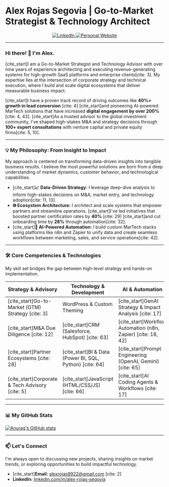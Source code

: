 # Alex Rojas Segovia | Go-to-Market Strategist & Technology Architect

<p align="center">
  <a href="https://www.linkedin.com/in/alexrojassegovia/">
    <img src="https://img.shields.io/badge/LinkedIn-0077B5?style=for-the-badge&logo=linkedin&logoColor=white" alt="LinkedIn"/>
  </a>
  <a href="https://aineurolytics.com/alex-rojas-segovia/">
    <img src="https://img.shields.io/badge/Personal_Website-000000?style=for-the-badge&logo=About.me&logoColor=white" alt="Personal Website"/>
  </a>
</p>

---

### Hi there! 👋 I'm Alex.

[cite_start]I am a Go-to-Market Strategist and Technology Advisor with over nine years of experience architecting and executing revenue-generating systems for high-growth SaaS platforms and enterprise clients[cite: 3]. My expertise lies at the intersection of corporate strategy and technical execution, where I build and scale digital ecosystems that deliver measurable business impact.

[cite_start]I have a proven track record of driving outcomes like **40%+ growth in lead conversion** [cite: 4] [cite_start]and pioneering AI-powered MarTech solutions that have increased **digital engagement by over 200%**[cite: 4, 43]. [cite_start]As a trusted advisor to the global investment community, I've shaped high-stakes M&A and strategy decisions through **100+ expert consultations** with venture capital and private equity firms[cite: 5, 10].

---

### 💡 My Philosophy: From Insight to Impact

My approach is centered on transforming data-driven insights into tangible business results. I believe the most powerful solutions are born from a deep understanding of market dynamics, customer behavior, and technological capabilities.

* [cite_start]**📈 Data-Driven Strategy:** I leverage deep-dive analysis to inform high-stakes decisions on M&A, market entry, and technology adoption[cite: 11, 13].
* **🌐 Ecosystem Architecture:** I architect and scale systems that empower partners and streamline operations. [cite_start]I've led initiatives that boosted partner certification rates by **40%** [cite: 29] [cite_start]and cut onboarding time by **28%** through automation[cite: 32].
* [cite_start]**🤖 AI-Powered Automation:** I build custom MarTech stacks using platforms like n8n and Zapier to unify data and create seamless workflows between marketing, sales, and service operations[cite: 42].

---

### 🛠️ Core Competencies & Technologies

My skill set bridges the gap between high-level strategy and hands-on implementation.

| Strategy & Advisory        | Technology & Development           | AI & Automation                  |
| -------------------------- | ---------------------------------- | -------------------------------- |
| [cite_start]Go-to-Market (GTM) Strategy [cite: 3] | WordPress & Custom Theming         | [cite_start]GenAI Strategy & Impact Analysis [cite: 17] |
| [cite_start]M&A Due Diligence [cite: 12]        | [cite_start]CRM (Salesforce, HubSpot) [cite: 63]       | [cite_start]Workflow Automation (n8n, Zapier) [cite: 18, 42] |
| [cite_start]Partner Ecosystems [cite: 28]       | [cite_start]BI & Data (Power BI, SQL, Python) [cite: 64] | [cite_start]Prompt Engineering (OpenAI, Gemini) [cite: 65]  |
| [cite_start]Corporate & Tech Advisory [cite: 5]  | [cite_start]JavaScript (HTML/CSS/JS) [cite: 66]      | [cite_start]AI Coding Agents & Workflows [cite: 17]     |

---

### 📊 My GitHub Stats

[![Anurag's GitHub stats](https://github-readme-stats.vercel.app/api?username=eppursimuove9&show_icons=true&theme=dracula&hide_border=true&count_private=true&include_all_commits=true)](https://github.com/anuraghazra/github-readme-stats)

---

### 📫 Let's Connect

I'm always open to discussing new projects, sharing insights on market trends, or exploring opportunities to build impactful technology.

* [cite_start]**Email:** [alexrojas8922@gmail.com](mailto:alexrojas8922@gmail.com) [cite: 2]
* **LinkedIn:** [linkedin.com/in/alex-rojas-segovia](https://www.linkedin.com/in/alex-rojas-segovia/)
